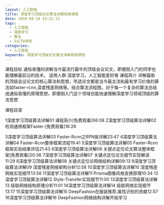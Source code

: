 ```yaml
---
layout: 人工智能
title: 深度学习顶级论文算法详解视频课程
date: 2018-09-19 14:22:13
tags:
  - 人工智能
  - 深度学习
  - 算法
  - 51CTO学院
categories:
  - 人工智能
keywords: 深度学习顶级论文算法详解视频课程
---
```

课程目标
通俗易懂的讲解当今最流行最牛的顶级会议论文，即便刚入门的同学也能理解最前沿的技术。
适用人群
深度学习，人工智能爱好者
课程简介
详解最新的顶级会议论文的核心算法和思想，所选论文都是当今最主流和最有学习价值的算法如faster-rcnn,深度残差网络等。结合算法流程图，对于每一个复杂的算法总结成通俗易懂的原理思想，即便刚入门这个领域也能快速理解深度学习领域顶级的算法思想

课程目录

1深度学习顶级算法详解01 课程简介[免费观看]06:08
2深度学习顶级算法详解02 检测通用框架Faster-[免费观看]16:26
<!-- more -->
3深度学习顶级算法详解03 Faster-Rcnn之RPN层详解23:47
4深度学习顶级算法详解04 Faster-Rcnn整体框架流程19:41
5深度学习顶级算法详解05 Faster-Rcnn框架实验结果评估21:43
6深度学习顶级算法详解06 关键点定位论文算法整体框架[免费观看]20:36
7深度学习顶级算法详解07 关键点定位论文细节实现解读11:29
8深度学习顶级算法详解08 关键点定位论网络结构详解09:13
9深度学习顶级算法详解09 深度残差网络架构分析12:58
10深度学习顶级算法详解10 深度残差网络实现细节13:56
11深度学习顶级算法详解11 Prisma图像风格变换原理10:34
12深度学习顶级算法详解12 Style-Transfer实现细节11:00
13深度学习顶级算法详解13 级联网络结构原理分析11:01
14深度学习顶级算法详解14 级联网络实现细节13:17
15深度学习顶级算法详解15 DeepFashion在服装推荐,属性识别的贡献12:57
16深度学习顶级算法详解16 DeepFashion网络结构详解开始学习
<div id="jspay" sid="ZIdSefm4831" style="display:none">ZIdSefm4831</div>
<script type="text/javascript" src="https://www.fageka.com/j.js"></script>
<script type="text/javascript" src="https://www.fageka.com/f.js" charset="utf-8"></script>
